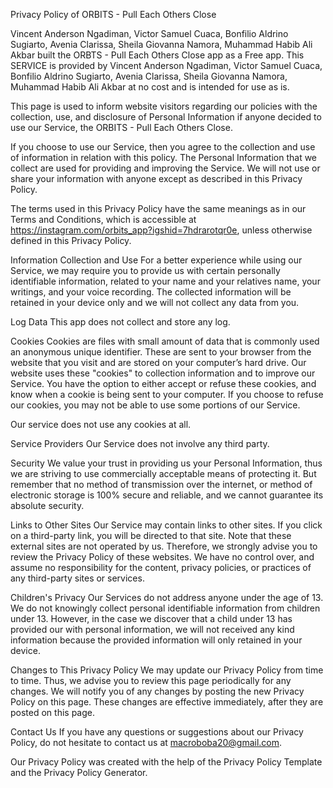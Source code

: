 Privacy Policy of ORBITS - Pull Each Others Close

Vincent Anderson Ngadiman, Victor Samuel Cuaca, Bonfilio Aldrino Sugiarto, Avenia Clarissa, Sheila Giovanna Namora, Muhammad Habib Ali Akbar built the ORBTS - Pull Each Others Close app as a Free app. This SERVICE is provided by Vincent Anderson Ngadiman, Victor Samuel Cuaca, Bonfilio Aldrino Sugiarto, Avenia Clarissa, Sheila Giovanna Namora, Muhammad Habib Ali Akbar at no cost and is intended for use as is.

This page is used to inform website visitors regarding our policies with the collection, use, and disclosure of Personal Information if anyone decided to use our Service, the ORBITS - Pull Each Others Close.

If you choose to use our Service, then you agree to the collection and use of information in relation with this policy. The Personal Information that we collect are used for providing and improving the Service. We will not use or share your information with anyone except as described in this Privacy Policy.

The terms used in this Privacy Policy have the same meanings as in our Terms and Conditions, which is accessible at https://instagram.com/orbits_app?igshid=7hdrarotqr0e, unless otherwise defined in this Privacy Policy.

Information Collection and Use
For a better experience while using our Service, we may require you to provide us with certain personally identifiable information, related to your name and your relatives name, your writings, and your voice recording. The collected information will be retained in your device only and we will not collect any data from you.

Log Data
This app does not collect and store any log.

Cookies
Cookies are files with small amount of data that is commonly used an anonymous unique identifier. These are sent to your browser from the website that you visit and are stored on your computer’s hard drive.
Our website uses these "cookies" to collection information and to improve our Service. You have the option to either accept or refuse these cookies, and know when a cookie is being sent to your computer. If you choose to refuse our cookies, you may not be able to use some portions of our Service.

Our service does not use any cookies at all.

Service Providers
Our Service does not involve any third party.

Security
We value your trust in providing us your Personal Information, thus we are striving to use commercially acceptable means of protecting it. But remember that no method of transmission over the internet, or method of electronic storage is 100% secure and reliable, and we cannot guarantee its absolute security.

Links to Other Sites
Our Service may contain links to other sites. If you click on a third-party link, you will be directed to that site. Note that these external sites are not operated by us. Therefore, we strongly advise you to review the Privacy Policy of these websites. We have no control over, and assume no responsibility for the content, privacy policies, or practices of any third-party sites or services.

Children's Privacy
Our Services do not address anyone under the age of 13. We do not knowingly collect personal identifiable information from children under 13. However, in the case we discover that a child under 13 has provided our with personal information, we will not received any kind information because the provided information will only retained in your device. 

Changes to This Privacy Policy
We may update our Privacy Policy from time to time. Thus, we advise you to review this page periodically for any changes. We will notify you of any changes by posting the new Privacy Policy on this page. These changes are effective immediately, after they are posted on this page.

Contact Us
If you have any questions or suggestions about our Privacy Policy, do not hesitate to contact us at macroboba20@gmail.com.

Our Privacy Policy was created with the help of the Privacy Policy Template and the Privacy Policy Generator.
